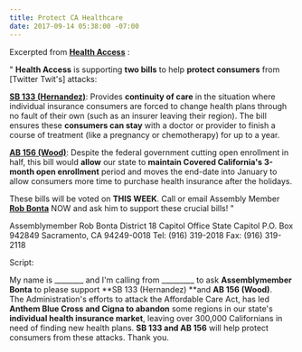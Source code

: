 ```yaml
---
title: Protect CA Healthcare
date: 2017-09-14 05:38:00 -07:00
---
```


Excerpted from [**Health Access**](http://www.health-access.org/) :

"   **Health Access** is supporting **two bills** to help **protect consumers** from [Twitter Twit's] attacks:

[**SB 133 (Hernandez)**](http://sd22.senate.ca.gov/news/2017-08-29-893-kpcc-bill-aims-help-those-complex-conditions-if-their-insurer-leaves-market): 
Provides **continuity of care** in the situation where individual insurance consumers are forced to change health plans through no fault of their own (such as an insurer leaving their region). The bill ensures these **consumers can stay** with a doctor or provider to finish a course of treatment (like a pregnancy or chemotherapy) for up to a year. 

[**AB 156 (Wood)**](https://leginfo.legislature.ca.gov/faces/billNavClient.xhtml?bill_id=201720180AB156): 
Despite the federal government cutting open enrollment in half, this bill would **allow** our state to **maintain Covered California's 3-month open enrollment** period and moves the end-date into January to allow consumers more time to purchase health insurance after the holidays. 

These bills will be voted on **THIS WEEK**. Call or email Assembly Member [**Rob Bonta**](https://a18.asmdc.org/) NOW and ask him to support these crucial bills!  "

Assemblymember Rob Bonta
District 18
Capitol Office
State Capitol
P.O. Box 942849
Sacramento, CA 94249-0018
Tel: (916) 319-2018
Fax: (916) 319-2118

Script:

My name is ________ and I'm calling from _________ to ask **Assemblymember Bonta** to please support **SB 133 (Hernandez) **and **AB 156 (Wood)**.  
The Administration's efforts to attack the Affordable Care Act, has led **Anthem Blue Cross and Cigna to abandon** some regions in our state's **individual health insurance market**, leaving over 300,000 Californians in need of finding new health plans.  **SB 133 and AB 156** will help protect consumers from these attacks.  Thank you.
